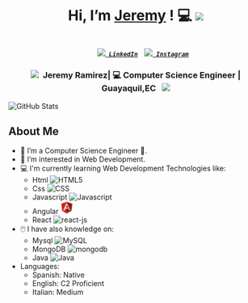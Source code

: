 
<div align="center">
 <h1>Hi, I’m <a href="#">Jeremy</a> ! 💻 <img src="https://media.giphy.com/media/hvRJCLFzcasrR4ia7z/giphy.gif" width="25px"></h1>
</div>

<h5 align="center">
  <code>
    <a href="https://www.linkedin.com/in/jeremy-ramirez-galeotti-0611ba20b/" title="LinkedIn Profile"><img width="22" src="https://github.com/zumrudu-anka/zumrudu-anka/blob/master/images/linkedin.svg"> LinkedIn</a></code>&nbsp; &nbsp;
  <code><a href="https://www.instagram.com/jererami21/" title="Instagram Profile"><img width="22" src="https://github.com/zumrudu-anka/zumrudu-anka/blob/master/images/instagram.svg"> Instagram</a></code>
</h5>



<div align="center">
<h3> <img src="https://media.giphy.com/media/Yx5ns1mSPBle0/giphy.gif" width="100">&nbsp; Jeremy Ramirez| 💻 Computer Science Engineer | Guayaquil,EC &nbsp; <img src="https://media.giphy.com/media/Yx5ns1mSPBle0/giphy.gif" width="100"></h3>
</div>

![GitHub Stats](https://github-readme-stats.vercel.app/api?username=Jeremy-Ramirez&theme=radical)

<div align="left">
 <h2>About Me</h2>
 <ul>
  <li>🌱 I’m a Computer Science Engineer 🐢.</li>
    <li>👀 I’m interested in Web Development.</li>
  <li>💻 I'm currently learning Web Development Technologies like:
   <ul>
    <li>Html <img title="HTML5" height="25" src="https://github.com/zumrudu-anka/zumrudu-anka/blob/master/images/html5.svg"></li>
    <li>Css <img title="CSS" height="25" src="https://github.com/zumrudu-anka/zumrudu-anka/blob/master/images/css.svg"></li>
    <li>Javascript <img title="Javascript" height="25" src="https://github.com/zumrudu-anka/zumrudu-anka/blob/master/images/javascript.svg"></li>
    <li>Angular <img src="https://raw.githubusercontent.com/devicons/devicon/master/icons/angularjs/angularjs-original.svg" alt="angular-js" width="25" height="25" />
    <li>React <img src="https://github.com/zumrudu-anka/zumrudu-anka/blob/master/images/react-original.svg" alt="react-js" width="25" height="25" />
    </li>
   </ul>
   </li>
  <li>🖱️ I have also knowledge on:
   <ul>
    <li>Mysql <img title="MySQL" height="25" src="https://github.com/zumrudu-anka/zumrudu-anka/blob/master/images/mysql.svg"></li>
    <li>MongoDB <img height="27" src="https://encrypted-tbn0.gstatic.com/images?q=tbn%3AANd9GcSTTzPAw-55ssm1Im594xYZ9eRQu2JylrkYLg&usqp=CAU" alt="mongodb"></li>
    <li>Java <img title="Java" height="25" src="https://github.com/zumrudu-anka/zumrudu-anka/blob/master/images/java-original.svg"></li> 
   </ul>
  </li>
  
  <li>Languages: 
     <ul>
    <li>Spanish: Native</li>
    <li>English: C2 Proficient</li>
    <li>Italian: Medium</li> 
   </ul>
</li>
   
 </ul>
 

 
 </div>
  
     
 




